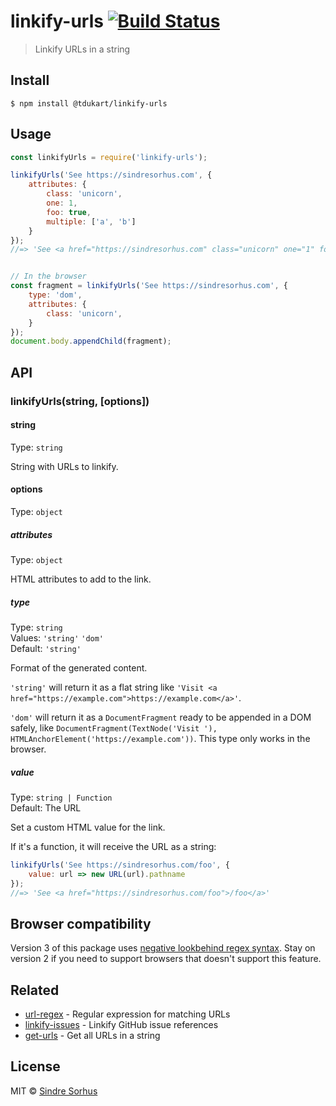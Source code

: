 # linkify-urls [![Build Status](https://travis-ci.org/tdukart/linkify-urls.svg?branch=master)](https://travis-ci.org/tdukart/linkify-urls)

> Linkify URLs in a string


## Install

```
$ npm install @tdukart/linkify-urls
```


## Usage

```js
const linkifyUrls = require('linkify-urls');

linkifyUrls('See https://sindresorhus.com', {
	attributes: {
		class: 'unicorn',
		one: 1,
		foo: true,
		multiple: ['a', 'b']
	}
});
//=> 'See <a href="https://sindresorhus.com" class="unicorn" one="1" foo multiple="a b">https://sindresorhus.com</a>'


// In the browser
const fragment = linkifyUrls('See https://sindresorhus.com', {
	type: 'dom',
	attributes: {
		class: 'unicorn',
	}
});
document.body.appendChild(fragment);
```


## API

### linkifyUrls(string, [options])

#### string

Type: `string`

String with URLs to linkify.

#### options

Type: `object`

##### attributes

Type: `object`

HTML attributes to add to the link.

##### type

Type: `string`<br>
Values: `'string'` `'dom'`<br>
Default: `'string'`

Format of the generated content.

`'string'` will return it as a flat string like `'Visit <a href="https://example.com">https://example.com</a>'`.

`'dom'` will return it as a `DocumentFragment` ready to be appended in a DOM safely, like `DocumentFragment(TextNode('Visit '), HTMLAnchorElement('https://example.com'))`. This type only works in the browser.

##### value

Type: `string | Function`<br>
Default: The URL

Set a custom HTML value for the link.

If it's a function, it will receive the URL as a string:

```js
linkifyUrls('See https://sindresorhus.com/foo', {
	value: url => new URL(url).pathname
});
//=> 'See <a href="https://sindresorhus.com/foo">/foo</a>'
```


## Browser compatibility

Version 3 of this package uses [negative lookbehind regex syntax](http://kangax.github.io/compat-table/es2016plus/#test-RegExp_Lookbehind_Assertions). Stay on version 2 if you need to support browsers that doesn't support this feature.


## Related

- [url-regex](https://github.com/kevva/url-regex) - Regular expression for matching URLs
- [linkify-issues](https://github.com/sindresorhus/linkify-issues) - Linkify GitHub issue references
- [get-urls](https://github.com/sindresorhus/get-urls) - Get all URLs in a string


## License

MIT © [Sindre Sorhus](https://sindresorhus.com)
